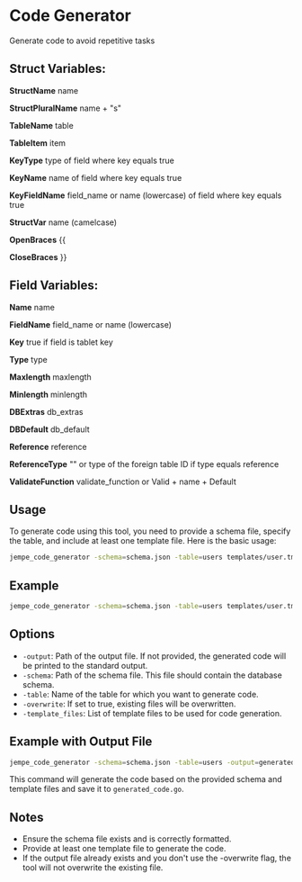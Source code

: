 # Code Generator
Generate code to avoid repetitive tasks

## Struct Variables:

**StructName**		name

**StructPluralName**	name + "s"

**TableName**		table

**TableItem**		item

**KeyType**			type of field where key equals true

**KeyName**			name of field where key equals true

**KeyFieldName**		field_name or name (lowercase) of field where key equals true

**StructVar**		name (camelcase)

**OpenBraces**		{{

**CloseBraces**		}}

## Field Variables:

**Name**			name

**FieldName**		field_name or name (lowercase)

**Key**			true if field is tablet key

**Type**			type

**Maxlength**		maxlength

**Minlength**		minlength

**DBExtras**		db_extras

**DBDefault**		db_default

**Reference**		reference

**ReferenceType**		"" or type of the foreign table ID if type equals reference

**ValidateFunction**	validate_function or Valid + name + Default 

## Usage

To generate code using this tool, you need to provide a schema file, specify the table, and include at least one template file. Here is the basic usage:

```sh
jempe_code_generator -schema=schema.json -table=users templates/user.tmpl
```

## Example
```sh
jempe_code_generator -schema=schema.json -table=users templates/user.tmpl
```

## Options

- `-output`: Path of the output file. If not provided, the generated code will be printed to the standard output.
- `-schema`: Path of the schema file. This file should contain the database schema.
- `-table`: Name of the table for which you want to generate code.
- `-overwrite`: If set to true, existing files will be overwritten.
- `-template_files`: List of template files to be used for code generation.

## Example with Output File
```sh
jempe_code_generator -schema=schema.json -table=users -output=generated_code.go templates/user.tmpl
```

This command will generate the code based on the provided schema and template files and save it to `generated_code.go`.

## Notes

- Ensure the schema file exists and is correctly formatted.
- Provide at least one template file to generate the code.
- If the output file already exists and you don't use the -overwrite flag, the tool will not overwrite the existing file.

